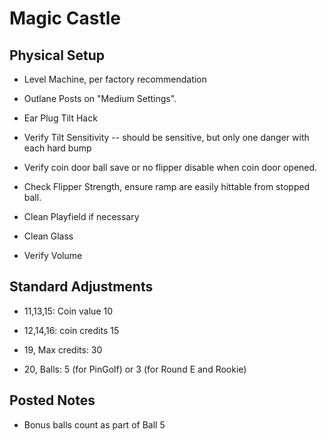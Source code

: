 # Magic Castle

## Physical Setup

-   Level Machine, per factory recommendation

-   Outlane Posts on "Medium Settings".

-   Ear Plug Tilt Hack

-   Verify Tilt Sensitivity -- should be sensitive, but only one danger with each hard bump

-   Verify coin door ball save or no flipper disable when coin door opened.

-   Check Flipper Strength, ensure ramp are easily hittable from stopped ball.

-   Clean Playfield if necessary

-   Clean Glass

-   Verify Volume

## Standard Adjustments

-   11,13,15: Coin value 10

-   12,14,16: coin credits 15

-   19, Max credits: 30

-   20, Balls: 5 (for PinGolf) or 3 (for Round E and Rookie)

## Posted Notes

-   Bonus balls count as part of Ball 5

